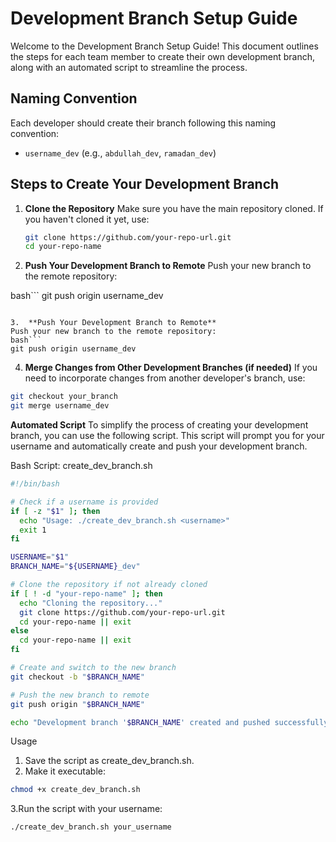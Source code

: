 # Development Branch Setup Guide

Welcome to the Development Branch Setup Guide! This document outlines the steps for each team member to create their own development branch, along with an automated script to streamline the process.

## Naming Convention
Each developer should create their branch following this naming convention:
- `username_dev` (e.g., `abdullah_dev`, `ramadan_dev`)

## Steps to Create Your Development Branch

1. **Clone the Repository**
   Make sure you have the main repository cloned. If you haven't cloned it yet, use:
   ```bash
   git clone https://github.com/your-repo-url.git
   cd your-repo-name


2.  **Push Your Development Branch to Remote**
Push your new branch to the remote repository:

bash```
git push origin username_dev
```
   
3.  **Push Your Development Branch to Remote**
Push your new branch to the remote repository:
bash```
git push origin username_dev
```

4. **Merge Changes from Other Development Branches (if needed)**
If you need to incorporate changes from another developer's branch, use:
```bash
git checkout your_branch
git merge username_dev
```



**Automated Script**
To simplify the process of creating your development branch, you can use the following script. This script will prompt you for your username and automatically create and push your development branch.

Bash Script: create_dev_branch.sh

```bash
#!/bin/bash

# Check if a username is provided
if [ -z "$1" ]; then
  echo "Usage: ./create_dev_branch.sh <username>"
  exit 1
fi

USERNAME="$1"
BRANCH_NAME="${USERNAME}_dev"

# Clone the repository if not already cloned
if [ ! -d "your-repo-name" ]; then
  echo "Cloning the repository..."
  git clone https://github.com/your-repo-url.git
  cd your-repo-name || exit
else
  cd your-repo-name || exit
fi

# Create and switch to the new branch
git checkout -b "$BRANCH_NAME"

# Push the new branch to remote
git push origin "$BRANCH_NAME"

echo "Development branch '$BRANCH_NAME' created and pushed successfully!"
```


Usage
1. Save the script as create_dev_branch.sh.
2. Make it executable:
```bash
chmod +x create_dev_branch.sh
```
3.Run the script with your username:
```bash
./create_dev_branch.sh your_username
```
